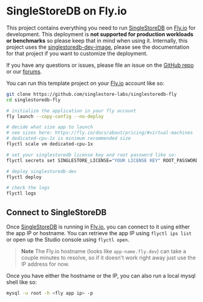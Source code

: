 # SingleStoreDB on Fly.io

This project contains everything you need to run [SingleStoreDB] on [Fly.io] for development. This deployment is **not supported for production workloads or benchmarks** so please keep that in mind when using it. Internally, this project uses the [singlestoredb-dev-image], please see the documentation for that project if you want to customize the deployment.

If you have any questions or issues, please file an issue on the [GitHub repo][gh-issues] or our [forums].

You can run this template project on your [Fly.io] account like so:

```bash
git clone https://github.com/singlestore-labs/singlestoredb-fly
cd singlestoredb-fly

# initialize the application in your fly account
fly launch --copy-config --no-deploy

# decide what size app to launch
# see sizes here: https://fly.io/docs/about/pricing/#virtual-machines
# dedicated-cpu-1x is minimum recommended size
flyctl scale vm dedicated-cpu-1x

# set your singlestoredb license key and root password like so:
flyctl secrets set SINGLESTORE_LICENSE="YOUR LICENSE KEY" ROOT_PASSWORD="SINGLESTORE PASSWORD"

# deploy singlestoredb-dev
flyctl deploy

# check the logs
flyctl logs
```

## Connect to SingleStoreDB

Once [SingleStoreDB] is running in [Fly.io], you can connect to it using either the app IP or hostname. You can retrieve the app IP using `flyctl ips list` or open up the Studio console using `flyctl open`.

> **Note**
> The Fly.io hostname (looks like `app-name.fly.dev`) can take a couple minutes to resolve, so if it doesn't work right away just use the IP address for now.

Once you have either the hostname or the IP, you can also run a local mysql shell like so:

```bash
mysql -u root -h <fly app ip> -p
```

[singlestoredb-dev-image]: https://github.com/singlestore-labs/singlestoredb-dev-image
[Fly.io]: https://fly.io
[SingleStoreDB]: https://www.singlestore.com
[gh-issues]: https://github.com/singlestore-labs/singlestoredb-fly/issues
[forums]: https://www.singlestore.com/forum/